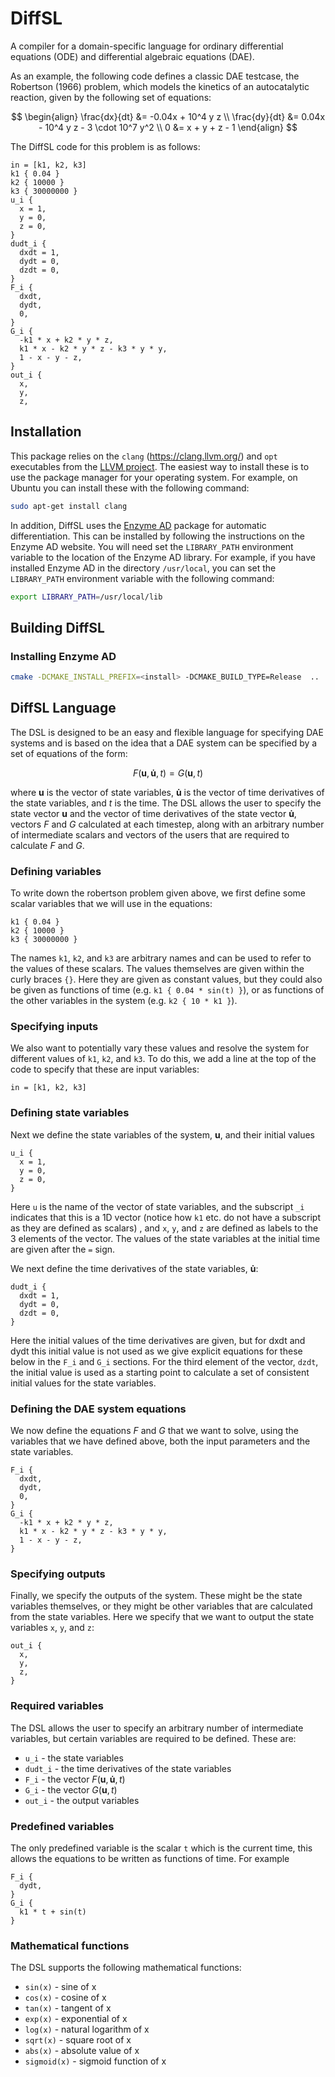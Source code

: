 # DiffSL

A compiler for a domain-specific language for ordinary differential equations (ODE) and differential algebraic equations (DAE).

As an example, the following code defines a classic DAE testcase, the Robertson
(1966) problem, which models the  kinetics of an autocatalytic reaction, given
by the following set of equations:

$$
\begin{align}
\frac{dx}{dt} &= -0.04x + 10^4 y z \\
\frac{dy}{dt} &= 0.04x - 10^4 y z - 3 \cdot 10^7 y^2 \\
0 &= x + y + z - 1
\end{align}
$$

The DiffSL code for this problem is as follows:


```
in = [k1, k2, k3]
k1 { 0.04 }
k2 { 10000 }
k3 { 30000000 }
u_i {
  x = 1,
  y = 0,
  z = 0,
}
dudt_i {
  dxdt = 1,
  dydt = 0,
  dzdt = 0,
}
F_i {
  dxdt,
  dydt,
  0,
}
G_i {
  -k1 * x + k2 * y * z,
  k1 * x - k2 * y * z - k3 * y * y,
  1 - x - y - z,
}
out_i {
  x,
  y,
  z,
```

## Installation

This package relies on the `clang` (https://clang.llvm.org/) and `opt`
executables from the [LLVM project](https://llvm.org/). The easiest way to
install these is to use the package manager for your operating system. For
example, on Ubuntu you can install these with the following command:

```bash
sudo apt-get install clang
```

In addition, DiffSL uses the [Enzyme AD](https://enzyme.mit.edu/) package for automatic differentiation. This can be installed by following the instructions on the Enzyme AD website. You will need set the `LIBRARY_PATH` environment variable to the location of the Enzyme AD library. For example, if you have installed Enzyme AD in the directory `/usr/local`, you can set the `LIBRARY_PATH` environment variable with the following command:

```bash
export LIBRARY_PATH=/usr/local/lib
```

## Building DiffSL






### Installing Enzyme AD

```bash
cmake -DCMAKE_INSTALL_PREFIX=<install> -DCMAKE_BUILD_TYPE=Release  ..
```

## DiffSL Language

The DSL is designed to be an easy and flexible language for specifying
DAE systems and is based on the idea that a DAE system can be specified by a set
of equations of the form:

$$F(\mathbf{u}, \mathbf{\dot{u}}, t) = G(\mathbf{u}, t)$$

where $\mathbf{u}$ is the vector of state variables, $\mathbf{\dot{u}}$ is the
vector of time derivatives of the state variables, and $t$ is the time. The DSL
allows the user to specify the state vector $\mathbf{u}$ and the vector of time
derivatives of the state vector $\mathbf{\dot{u}}$, vectors $F$ and $G$
calculated at each timestep, along with an arbitrary number of intermediate
scalars and vectors of the users that are required to calculate $F$ and $G$.

### Defining variables

To write down the robertson problem given above, we first define some scalar
variables that we will use in the equations:

```
k1 { 0.04 }
k2 { 10000 }
k3 { 30000000 }
```

The names `k1`, `k2`, and `k3` are arbitrary names and can be used to refer to
the values of these scalars. The values themselves are given within the curly
braces `{}`. Here they are given as constant values, but they could also be
given as functions of time (e.g. `k1 { 0.04 * sin(t) }`), or as functions of the
other variables in the system (e.g. `k2 { 10 * k1 }`).

### Specifying inputs

We also want to potentially vary these values and resolve the system for
different values of `k1`, `k2`, and `k3`. To do this, we add a line at the top
of the code to specify that these are input variables:

```
in = [k1, k2, k3]
```

### Defining state variables

Next we define the state variables of the system, $\mathbf{u}$, and their initial values

```
u_i {
  x = 1,
  y = 0,
  z = 0,
}
```

Here `u` is the name of the vector of state variables, and the subscript `_i`
indicates that this is a 1D vector (notice how `k1` etc. do not have a subscript
as they are defined as scalars) , and `x`, `y`, and `z` are defined as labels to
the 3 elements of the vector. The values of the state variables at the initial
time are given after the `=` sign.

We next define the time derivatives of the state variables, $\mathbf{\dot{u}}$:

```
dudt_i {
  dxdt = 1,
  dydt = 0,
  dzdt = 0,
}
```

Here the initial values of the time derivatives are given, but for dxdt and dydt
this initial value is not used as we give explicit equations for these below in
the `F_i` and `G_i` sections. For the third element of the vector, `dzdt`, the
initial value is used as a starting point to calculate a set of consistent
initial values for the state variables.

### Defining the DAE system equations

We now define the equations $F$ and $G$ that we want to solve, using the
variables that we have defined above, both the input parameters and the state
variables. 


```
F_i {
  dxdt,
  dydt,
  0,
}
G_i {
  -k1 * x + k2 * y * z,
  k1 * x - k2 * y * z - k3 * y * y,
  1 - x - y - z,
}
```

### Specifying outputs

Finally, we specify the outputs of the system. These might be the state
variables themselves, or they might be other variables that are calculated from
the state variables. Here we specify that we want to output the state variables
`x`, `y`, and `z`:

```
out_i {
  x,
  y,
  z,
}
```


### Required variables

The DSL allows the user to specify an arbitrary number of intermediate variables, but certain variables are required to be defined. These are:

* `u_i` - the state variables
* `dudt_i` - the time derivatives of the state variables
* `F_i` - the vector $F(\mathbf{u}, \mathbf{\dot{u}}, t)$
* `G_i` - the vector $G(\mathbf{u}, t)$
* `out_i` - the output variables

### Predefined variables

The only predefined variable is the scalar `t` which is the current time, this allows the equations to be written as functions of time. For example

```
F_i {
  dydt,
}
G_i {
  k1 * t + sin(t)
}
```

### Mathematical functions

The DSL supports the following mathematical functions:

* `sin(x)` - sine of x
* `cos(x)` - cosine of x
* `tan(x)` - tangent of x
* `exp(x)` - exponential of x
* `log(x)` - natural logarithm of x
* `sqrt(x)` - square root of x
* `abs(x)` - absolute value of x
* `sigmoid(x)` - sigmoid function of x